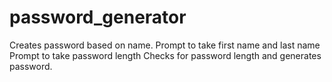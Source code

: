 # password_generator
Creates password based on name.
Prompt to take first name and last name
Prompt to take password length
Checks for password length and generates password.
